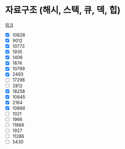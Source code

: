 

# 자료구조 (해시, 스택, 큐, 덱, 힙)

[링크](https://www.acmicpc.net/workbook/view/8999)

- [x] 10828
- [x] 9012
- [x] 10773
- [x] 1935
- [x] 1406
- [x] 1874
- [x] 10799
- [x] 2493
- [ ] 17298
- [ ] 2812
- [x] 18258
- [x] 10845
- [x] 2164
- [x] 10866
- [ ] 1021
- [ ] 1966
- [ ] 11866
- [ ] 1927
- [ ] 11286
- [ ] 5430
